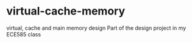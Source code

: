 # virtual-cache-memory
virtual, cache and main memory design
Part of the design project in my ECE585 class
